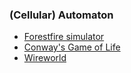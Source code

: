 
### (Cellular) Automaton
- [Forestfire simulator](forest.html)
- [Conway's Game of Life](gameoflife.html)
- [Wireworld](wireworld.html)
